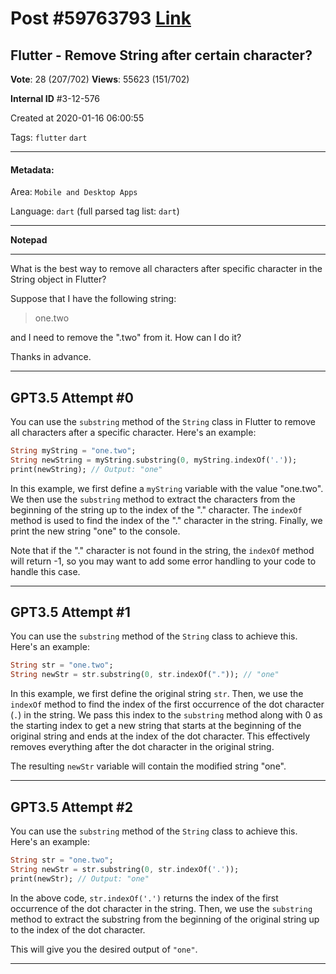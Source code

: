
# Post \#59763793 [Link](https://stackoverflow.com/questions/59763793/)

## Flutter - Remove String after certain character?

**Vote**: 28 (207/702) **Views**: 55623 (151/702) 

**Internal ID** \#3-12-576

Created at 2020-01-16 06:00:55

Tags: `flutter` `dart`

----------

#### Metadata:

Area: `Mobile and Desktop Apps`

Language: `dart` (full parsed tag list: `dart`)

----------

**Notepad**


----------

What is the best way to remove all characters after specific character in the String object in Flutter?

Suppose that I have the following string:

> one.two

and I need to remove the ".two" from it. How can I do it?

Thanks in advance.


----------
        
## GPT3.5 Attempt \#0

You can use the `substring` method of the `String` class in Flutter to remove all characters after a specific character. Here's an example:

```dart
String myString = "one.two";
String newString = myString.substring(0, myString.indexOf('.'));
print(newString); // Output: "one"
```

In this example, we first define a `myString` variable with the value "one.two". We then use the `substring` method to extract the characters from the beginning of the string up to the index of the "." character. The `indexOf` method is used to find the index of the "." character in the string. Finally, we print the new string "one" to the console.

Note that if the "." character is not found in the string, the `indexOf` method will return -1, so you may want to add some error handling to your code to handle this case.

--------

## GPT3.5 Attempt \#1

You can use the `substring` method of the `String` class to achieve this. Here's an example:

```dart
String str = "one.two";
String newStr = str.substring(0, str.indexOf(".")); // "one"
```

In this example, we first define the original string `str`. Then, we use the `indexOf` method to find the index of the first occurrence of the dot character (`.`) in the string. We pass this index to the `substring` method along with 0 as the starting index to get a new string that starts at the beginning of the original string and ends at the index of the dot character. This effectively removes everything after the dot character in the original string.

The resulting `newStr` variable will contain the modified string "one".

--------

## GPT3.5 Attempt \#2

You can use the `substring` method of the `String` class to achieve this. Here's an example:

```dart
String str = "one.two";
String newStr = str.substring(0, str.indexOf('.'));
print(newStr); // Output: "one"
```

In the above code, `str.indexOf('.')` returns the index of the first occurrence of the dot character in the string. Then, we use the `substring` method to extract the substring from the beginning of the original string up to the index of the dot character.

This will give you the desired output of `"one"`.

--------
